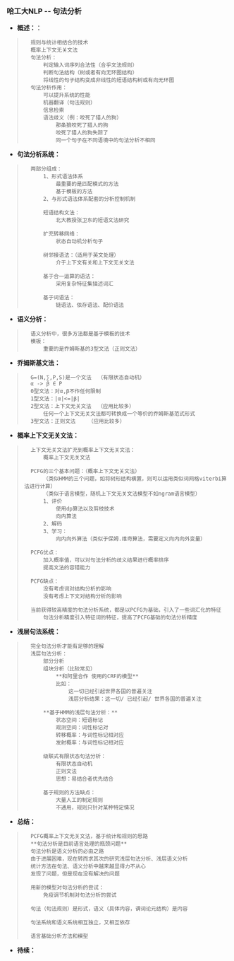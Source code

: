 ### 哈工大NLP -- 句法分析
- **概述：**：
>       规则与统计相结合的技术
>       概率上下文无关文法
>       句法分析：
>           判定输入词序列合法性（合乎文法规则）
>           判断句法结构（树或者有向无环图结构）
>           将线性的句子结构变成非线性的短语结构树或有向无环图
>       句法分析作用：
>           可以提升系统的性能
>           机器翻译（句法规则）
>           信息检索
>           语法歧义（例：咬死了猎人的狗）
>               那条狼咬死了猎人的狗
>               咬死了猎人的狗失踪了
>               同一个句子在不同语境中的句法分析不相同
>
>

- **句法分析系统：**
>       两部分组成：
>           1、形式语法体系
>               最重要的是匹配模式的方法
>               基于模板的方法
>           2、与形式语法体系配套的分析控制机制
>
>           短语结构文法：
>               北大教授张卫东的短语文法研究
>
>           扩充转移网络：
>               状态自动机分析句子
>
>           树邻接语法：（适用于英文处理）
>               介于上下文有关和上下文无关文法
>
>           基于合一运算的语法：
>               采用复杂特征集描述词汇
>
>           基于词语法：
>               链语法、依存语法、配价语法
>
>
>
>
>
>

- **语义分析：**
>       语义分析中，很多方法都是基于模板的技术
>       模板：
>           重要的是乔姆斯基的3型文法（正则文法）
>


- **乔姆斯基文法：**
>       G=(N,∑,P,S)是一个文法  （有限状态自动机）
>       α -> β ∈ P
>       0型文法：对α,β不作任何限制
>       1型文法：|α|<=|β|
>       2型文法：上下文无关文法  （应用比较多）
>           任何一个上下文无关文法都可转换成一个等价的乔姆斯基范式形式
>       3型文法：正则文法    （应用比较多）
>

- **概率上下文无关文法：**
>       上下文无关文法扩充到概率上下文无关文法：
>           概率上下文无关文法
>
>       PCFG的三个基本问题：（概率上下文无关文法）
>           （类似HMM的三个问题，如将树形结构横置，则可以运用类似词网格viterbi算法进行计算）
>           （类似于语言模型，随机上下文无关文法模型不如ngram语言模型）
>           1、评价
>               使用dp算法以及剪枝技术
>               向内算法
>           2、解码
>           3、学习：
>               向内向外算法（类似于保姆.维奇算法，需要定义向内向外变量）
>
>       PCFG优点：
>           加入概率值，可以对句法分析的歧义结果进行概率排序
>           提高文法的容错能力
>
>       PCFG缺点：
>           没有考虑词对结构分析的影响
>           没有考虑上下文对结构分析的影响
>
>       当前获得较高精度的句法分析系统，都是以PCFG为基础，引入了一些词汇化的特征
>           句法分析精度引入特征词的特征，提高了PCFG基础的句法分析精度
>
>

- **浅层句法系统：**
>       完全句法分析才能有足够的理解
>       浅层句法分析：
>           部分分析
>           组块分析（比较常见）
>               **和阿里合作 使用的CRF的模型**
>               比如：
>                   这一切已经引起世界各国的普遍关注
>                   浅层分析结果：这一切/ 已经引起/ 世界各国的普遍关注
>
>           **基于HMM的浅层句法分析：**
>               状态空间：短语标记
>               观测空间：词性标记对
>               转移概率：与词性标记相对应
>               发射概率：与词性标记相对应
>
>           级联式有限状态句法分析：
>               有限状态自动机
>               正则文法
>               思想：易结合者优先结合
>
>           基于规则的方法缺点：
>               大量人工的制定规则
>               不通用，规则只针对某种特定情况
>

- **总结：**
>       PCFG概率上下文无关文法，基于统计和规则的思路
>       **句法分析是目前语言处理的瓶颈问题**
>       句法分析是语义分析的必由之路
>       由于进展困难，现在转而求其次的研究浅层句法分析、浅层语义分析
>       统计方法在句法、语义分析中越来越显得力不从心
>       发现了问题，但是现在没有解决的问题
>
>       用新的模型对句法分析的尝试：
>           免疫调节机制对句法分析的尝试
>
>       句法（句法规则）是形式，语义（具体内容，谓词论元结构）是内容
>
>       句法系统和语义系统相互独立，又相互依存
>
>       语言基础分析方法和模型
>
>

- **待续：**
>
>
>
>
>
>
>
>
>
>
